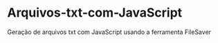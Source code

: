 # Arquivos-txt-com-JavaScript
 Geração de arquivos txt com JavaScript usando a ferramenta FileSaver
